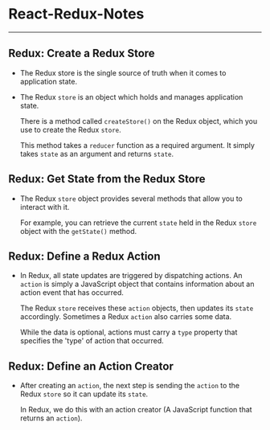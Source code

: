 # React-Redux-Notes

___

## Redux: Create a Redux Store

* The Redux store is the single source of truth when it comes to application state.

* The Redux `store` is an object which holds and manages application state. 

  There is a method called `createStore()` on the Redux object, which you use to create the Redux `store`. 
  
  This method takes a `reducer` function as a required argument. It simply takes `state` as an argument and returns `state`.


## Redux: Get State from the Redux Store

* The Redux `store` object provides several methods that allow you to interact with it. 

  For example, you can retrieve the current `state` held in the Redux `store` object with the `getState()` method.
  

## Redux: Define a Redux Action

* In Redux, all state updates are triggered by dispatching actions. An `action` is simply a JavaScript object that contains information about an action event that has occurred. 

  The Redux `store` receives these `action` objects, then updates its `state` accordingly. Sometimes a Redux `action` also carries some data. 
  
  While the data is optional, actions must carry a `type` property that specifies the 'type' of action that occurred.
  

## Redux: Define an Action Creator

* After creating an `action`, the next step is sending the `action` to the Redux `store` so it can update its `state`. 

  In Redux, we do this with an action creator (A JavaScript function that returns an `action`).
